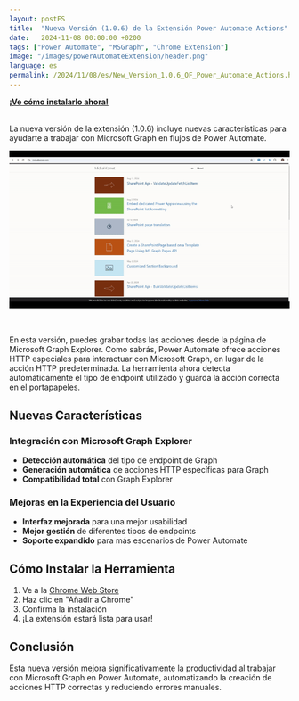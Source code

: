 ```yaml
---
layout: postES
title:  "Nueva Versión (1.0.6) de la Extensión Power Automate Actions"
date:   2024-11-08 00:00:00 +0200
tags: ["Power Automate", "MSGraph", "Chrome Extension"]
image: "/images/powerAutomateExtension/header.png"
language: es
permalink: /2024/11/08/es/New_Version_1.0.6_OF_Power_Automate_Actions.html
---
```


[**¡Ve cómo instalarlo ahora!**](#cómo-instalar-la-herramienta) 
<br />
<br />

La nueva versión de la extensión (1.0.6) incluye nuevas características para ayudarte a trabajar con Microsoft Graph en flujos de Power Automate.

![Acciones Grabadas](/images/powerAutomateExtension/Version106/MsGraphActions.gif)

<br />

En esta versión, puedes grabar todas las acciones desde la página de Microsoft Graph Explorer. Como sabrás, Power Automate ofrece acciones HTTP especiales para interactuar con Microsoft Graph, en lugar de la acción HTTP predeterminada. La herramienta ahora detecta automáticamente el tipo de endpoint utilizado y guarda la acción correcta en el portapapeles.

## Nuevas Características

### Integración con Microsoft Graph Explorer
- **Detección automática** del tipo de endpoint de Graph
- **Generación automática** de acciones HTTP específicas para Graph
- **Compatibilidad total** con Graph Explorer

### Mejoras en la Experiencia del Usuario
- **Interfaz mejorada** para una mejor usabilidad
- **Mejor gestión** de diferentes tipos de endpoints
- **Soporte expandido** para más escenarios de Power Automate

## Cómo Instalar la Herramienta

1. Ve a la [Chrome Web Store](https://chrome.google.com/webstore/detail/power-automate-actions-ha/eoeddkppcaagdeafjfiopeldffkhjodl)
2. Haz clic en "Añadir a Chrome"
3. Confirma la instalación
4. ¡La extensión estará lista para usar!

## Conclusión

Esta nueva versión mejora significativamente la productividad al trabajar con Microsoft Graph en Power Automate, automatizando la creación de acciones HTTP correctas y reduciendo errores manuales.
